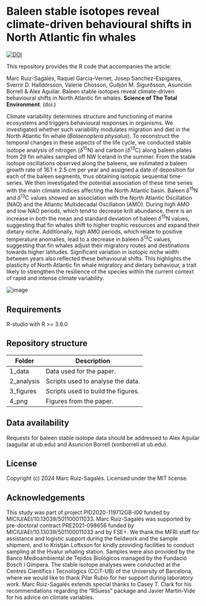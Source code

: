 # Baleen stable isotopes reveal climate-driven behavioural shifts in North Atlantic fin whales

[![DOI](https://zenodo.org/badge/761689798.svg)](https://zenodo.org/doi/10.5281/zenodo.13291999)

This repository provides the R code that accompanies the article:

Marc Ruiz-Sagalés, Raquel García-Vernet, Josep Sanchez-Espigares, Sverrir D. Halldórsson, Valerie Chosson, Guðjón M. Sigurðsson, Asunción Borrell & Alex Aguilar. Baleen stable isotopes reveal climate-driven behavioural shifts in North Atlantic fin whales. **Science of The Total Environment**. (doi:)

Climate variability determines structure and functioning of marine ecosystems and triggers behavioural responses in organisms. We investigated whether such variability modulates migration and diet in the North Atlantic fin whale (_Balaenoptera physalus_). To reconstruct the temporal changes in these aspects of the life cycle, we conducted stable isotope analysis of nitrogen (_δ_<sup>15</sup>N) and carbon (_δ_<sup>13</sup>C) along baleen plates from 29 fin whales sampled off NW Iceland in the summer. From the stable isotope oscillations observed along the baleens, we estimated a baleen growth rate of 16.1 ± 2.5 cm per year and assigned a date of deposition for each of the baleen segments, thus obtaining isotopic sequential time-series. We then investigated the potential association of these time series with the main climate indices affecting the North Atlantic basin. Baleen _δ_<sup>15</sup>N and _δ_<sup>13</sup>C values showed an association with the North Atlantic Oscillation (NAO) and the Atlantic Multidecadal Oscillation (AMO). During high AMO and low NAO periods, which tend to decrease krill abundance, there is an increase in both the mean and standard deviation of baleen _δ_<sup>15</sup>N values, suggesting that fin whales shift to higher trophic resources and expand their dietary niche. Additionally, high AMO periods, which relate to positive temperature anomalies, lead to a decrease in baleen _δ_<sup>13</sup>C values, suggesting that fin whales adjust their migratory routes and destinations towards higher latitudes. Significant variation in isotopic niche width between years also reflected these behavioural shifts. This highlights the plasticity of North Atlantic fin whale migratory and dietary behaviour, a trait likely to strengthen the resilience of the species within the current context of rapid and intense climate variability.

![image](https://github.com/user-attachments/assets/9a8dd5df-9cf7-4400-aa03-1b6dfd90378c)

## Requirements

R-studio with R >= 3.6.0

## Repository structure

| Folder | Description |
| --- | --- |
| 1_data | Data used for the paper. |
| 2_analysis | Scripts used to analyse the data. |
| 3_figures | Scripts used to build the figures. |
| 4_png | Figures from the paper. |

## Data availability 

Requests for baleen stable isotope data should be addressed to Alex Aguilar (aaguilar at ub.edu) and Asunción Borrell (xonborrell at ub.edu). 

## License 

Copyright (c) 2024 Marc Ruiz-Sagalés.
Licensed under the MIT license.

## Acknowledgements 

This study was part of project PID2020-119712GB-I00 funded by MICIU/AEI/10.13039/501100011033. Marc Ruiz-Sagalés was supported by pre-doctoral contract PRE2021-098656 funded by MICIU/AEI/10.13039/501100011033 and by FSE+. We thank the MFRI staff for assistance and logistic support during the fieldwork and the sample shipment, and to Kristján Loftsson for kindly providing facilities to conduct sampling at the Hvalur whaling station. Samples were also provided by the Banco Medioambiental de Tejidos Biológicos managed by the Fundació Bosch i Gimpera. The stable isotope analyses were conducted at the Centres Científics i Tecnològics (CCiT-UB) of the University of Barcelona, where we would like to thank Pilar Rubio for her support during laboratory work. Marc Ruiz-Sagalés extends special thanks to Casey T. Clark for his recommendations regarding the “RSuess” package and Javier Martin-Vide for his advice on climate variables.





